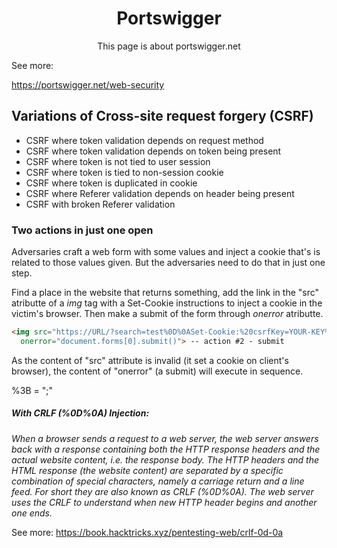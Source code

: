 <h1 align="center">Portswigger</h1>
<p align="center">This page is about portswigger.net</p>

See more:

https://portswigger.net/web-security

## Variations of Cross-site request forgery (CSRF)
* CSRF where token validation depends on request method
* CSRF where token validation depends on token being present
* CSRF where token is not tied to user session
* CSRF where token is tied to non-session cookie
* CSRF where token is duplicated in cookie
* CSRF where Referer validation depends on header being present
* CSRF with broken Referer validation

### Two actions in just one open

Adversaries craft a web form with some values and inject a cookie that's is related to those values given. But the adversaries need to do that in just one step.

Find a place in the website that returns something, add the link in the "src" atributte of a _img_ tag with a Set-Cookie instructions to inject a cookie in the victim's browser. Then make a submit of the form through _onerror_ atributte.

```html
<img src="https://URL/?search=test%0D%0ASet-Cookie:%20csrfKey=YOUR-KEY%3b%20SameSite=None" --action #1 - inject a needed cookie
  onerror="document.forms[0].submit()"> -- action #2 - submit
```
As the content of "src" attribute is invalid (it set a cookie on client's browser), the content of "onerror" (a submit) will execute in sequence.

%3B = ";"

##### With CRLF (%0D%0A) Injection: 

_When a browser sends a request to a web server, the web server answers back with a response containing both the HTTP response headers and the actual website content, i.e. the response body. The HTTP headers and the HTML response (the website content) are separated by a specific combination of special characters, namely a carriage return and a line feed. For short they are also known as CRLF (%0D%0A). The web server uses the CRLF to understand when new HTTP header begins and another one ends._

See more: https://book.hacktricks.xyz/pentesting-web/crlf-0d-0a


